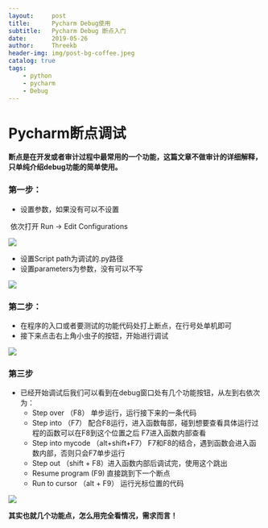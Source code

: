 ```yaml
---
layout:     post
title:      Pycharm Debug使用
subtitle:   Pycharm Debug 断点入门
date:       2019-05-26
author:     Threekb
header-img: img/post-bg-coffee.jpeg
catalog: true
tags:
    - python
    - pycharm
    - Debug
---
```


# Pycharm断点调试

**断点是在开发或者审计过程中最常用的一个功能，这篇文章不做审计的详细解释，只单纯介绍debug功能的简单使用。**



### 第一步：

* 设置参数，如果没有可以不设置

​       依次打开 Run -> Edit Configurations

![](https://threekb-1259310634.cos.ap-beijing.myqcloud.com/blog/1558851261(1).jpg)

* 设置Script path为调试的.py路径
* 设置parameters为参数，没有可以不写

![](https://threekb-1259310634.cos.ap-beijing.myqcloud.com/blog/1558851300(1).jpg)

### 第二步：

* 在程序的入口或者要测试的功能代码处打上断点，在行号处单机即可
* 接下来点击右上角小虫子的按钮，开始进行调试

![](https://threekb-1259310634.cos.ap-beijing.myqcloud.com/blog/1558851361(1).jpg)

### 第三步

* 已经开始调试后我们可以看到在debug窗口处有几个功能按钮，从左到右依次为：
  * Step over （F8）  单步运行，运行接下来的一条代码
  * Step into  （F7）  配合F8运行，进入函数每部，碰到想要查看具体运行过程的函数可以在F8到这个位置之后 F7进入函数内部查看
  * Step into mycode  （alt+shift+F7） F7和F8的结合，遇到函数会进入函数内部，否则只会F7单步运行
  * Step out （shift + F8）进入函数内部后调试完，使用这个跳出
  * Resume program (F9)  直接跳到下一个断点
  * Run to cursor （alt + F9） 运行光标位置的代码

![](https://threekb-1259310634.cos.ap-beijing.myqcloud.com/blog/1558851412(1).jpg)



**其实也就几个功能点，怎么用完全看情况，需求而言！**
